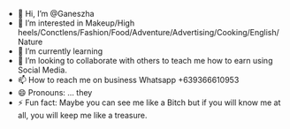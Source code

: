 - 👋 Hi, I’m @Ganeszha
- 👀 I’m interested in Makeup/High heels/Conctlens/Fashion/Food/Adventure/Advertising/Cooking/English/Nature
- 🌱 I’m currently learning 
- 💞️ I’m looking to collaborate with others to teach me how to earn using Social Media.
- 📫 How to reach me on business Whatsapp +639366610953 
- 😄 Pronouns: ... they
- ⚡ Fun fact: Maybe you can see me like a Bitch but if you will know me at all, you will keep me like a treasure.

<!---
Ganeszha/Ganeszha is a ✨ special ✨ repository because its `README.md` (this file) appears on your GitHub profile.
You can click the Preview link to take a look at your changes.
--->
